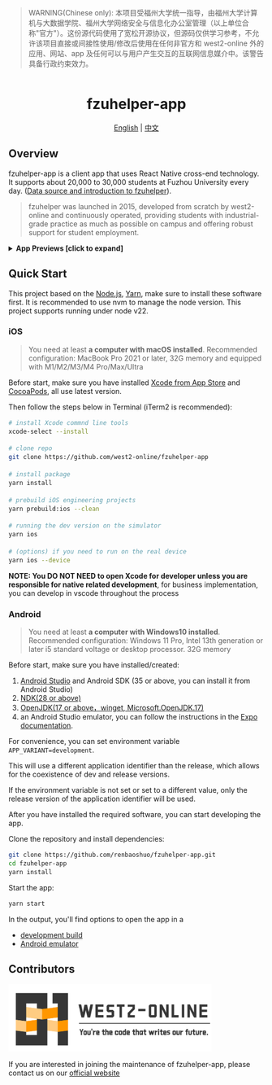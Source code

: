 > WARNING(Chinese only): 本项目受福州大学统一指导，由福州大学计算机与大数据学院、福州大学网络安全与信息化办公室管理（以上单位合称"官方"）。这份源代码使用了宽松开源协议，但源码仅供学习参考，不允许该项目直接或间接性使用/修改后使用在任何非官方和 west2-online 外的应用、网站、app 及任何可以与用户产生交互的互联网信息媒介中。该警告具备行政约束效力。

<div align="center">
  <h1 style="display: inline-block; vertical-align: middle;">fzuhelper-app</h1>
</div>

<div align="center">
  <a href="#overview">English</a> | <a href="docs/README.zh.md">中文</a>
</div>

## Overview

fzuhelper-app is a client app that uses React Native cross-end technology. It supports about 20,000 to 30,000 students at Fuzhou University every day. ([Data source and introduction to fzuhelper](https://west2-online.feishu.cn/wiki/RG3UwWGqPig8lHk0mYsccKWRnrd)).

> fzuhelper was launched in 2015, developed from scratch by west2-online and continuously operated, providing students with industrial-grade practice as much as possible on campus and offering robust support for student employment.

<details>
<summary><b>App Previews [click to expand]</b></summary>
<div style="display: flex; overflow-x: auto;">
  <img src="./docs/images/preview/calendar.jpeg" alt="课表" style="width: 200px; margin-right: 10px;">
  <img src="./docs/images/preview/toolbox.jpeg" alt="工具箱" style="width: 200px; margin-right: 10px;">
  <img src="./docs/images/preview/scores.jpeg" alt="成绩" style="width: 200px; margin-right: 10px;">
  <img src="./docs/images/preview/learning-center.jpeg" alt="学习中心" style="width: 200px; margin-right: 10px;">
  <img src="./docs/images/preview/empty-room.jpeg" alt="空教室" style="width: 200px; margin-right: 10px;">
  <img src="./docs/images/preview/exam-room.jpeg" alt="考场" style="width: 200px; margin-right: 10px;">
  <img src="./docs/images/preview/qrcode.jpeg" alt="二维码" style="width: 200px; margin-right: 10px;">
  <img src="./docs/images/preview/paper.jpeg" alt="二维码" style="width: 200px; margin-right: 10px;">
</div>
</details>

## Quick Start

This project based on the [Node.js](https://nodejs.org/), [Yarn](https://yarnpkg.com/), make sure to install these software first. It is recommended to use nvm to manage the node version. This project supports running under node v22.

### iOS

> You need at least **a computer with macOS installed**. Recommended configuration: MacBook Pro 2021 or later, 32G memory and equipped with M1/M2/M3/M4 Pro/Max/Ultra

Before start, make sure you have installed [Xcode from App Store](https://apps.apple.com/us/app/xcode/id497799835) and [CocoaPods](https://cocoapods.org/), all use latest version.

Then follow the steps below in Terminal (iTerm2 is recommended):

```bash
# install Xcode commnd line tools
xcode-select --install

# clone repo
git clone https://github.com/west2-online/fzuhelper-app

# install package
yarn install

# prebuild iOS engineering projects
yarn prebuild:ios --clean

# running the dev version on the simulator
yarn ios

# (options) if you need to run on the real device
yarn ios --device
```

**NOTE: You DO NOT NEED to open Xcode for developer unless you are responsible for native related development**, for business implementation, you can develop in vscode throughout the process

### Android

> You need at least **a computer with Windows10 installed**. Recommended configuration: Windows 11 Pro, Intel 13th generation or later i5 standard voltage or desktop processor. 32G memory

Before start, make sure you have installed/created:

1. [Android Studio](https://developer.android.com/studio) and Android SDK (35 or above, you can install it from Android Studio)
2. [NDK(28 or above)](https://developer.android.com/studio/projects/install-ndk)
3. [OpenJDK(17 or above，winget, Microsoft.OpenJDK.17)](https://learn.microsoft.com/en-us/java/openjdk/install)
4. an Android Studio emulator, you can follow the instructions in the [Expo documentation](https://docs.expo.dev/get-started/set-up-your-environment/?platform=android&device=simulated).

For convenience, you can set environment variable `APP_VARIANT=development`.

This will use a different application identifier than the release, which allows for the coexistence of dev and release versions.

If the environment variable is not set or set to a different value, only the release version of the application identifier will be used.

After you have installed the required software, you can start developing the app.

Clone the repository and install dependencies:

```bash
git clone https://github.com/renbaoshuo/fzuhelper-app.git
cd fzuhelper-app
yarn install
```

Start the app:

```bash
yarn start
```

In the output, you'll find options to open the app in a

- [development build](https://docs.expo.dev/develop/development-builds/introduction/)
- [Android emulator](https://docs.expo.dev/workflow/android-studio-emulator/)

## Contributors

<img src="./docs/images/logo(en).svg" width="400">

If you are interested in joining the maintenance of fzuhelper-app, please contact us on our [official website](https://site.west2.online)
